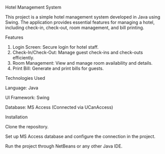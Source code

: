 Hotel Management System

This project is a simple hotel management system developed in Java using Swing. The application provides essential features for managing a hotel, including check-in, check-out, room management, and bill printing.

Features
  1. Login Screen: Secure login for hotel staff.
  2. Check-In/Check-Out: Manage guest check-ins and check-outs efficiently.
  3. Room Management: View and manage room availability and details.
  4. Print Bill: Generate and print bills for guests.

Technologies Used

  Language: Java
  
  UI Framework: Swing
  
  Database: MS Access (Connected via UCanAccess)
  
  
Installation

  Clone the repository.
  
  Set up MS Access database and configure the connection in the project.
  
  Run the project through NetBeans or any other Java IDE.
  
